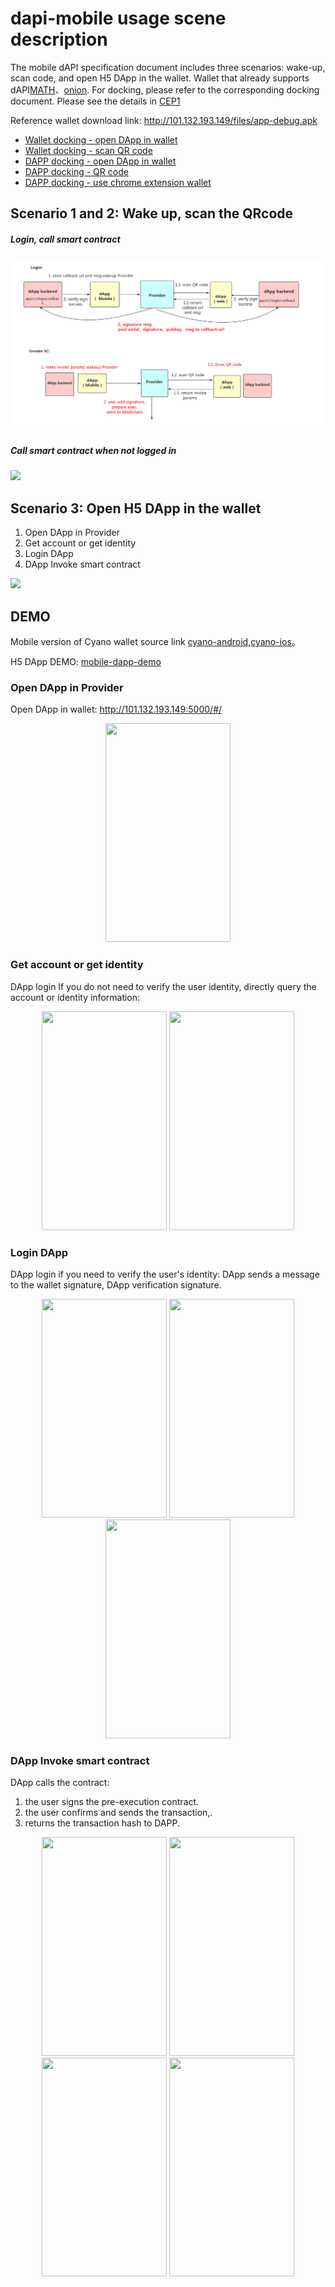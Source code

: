 # dapi-mobile usage scene description

The mobile dAPI specification document includes three scenarios: wake-up, scan code, and open H5 DApp in the wallet. Wallet that already supports dAPI[MATH](http://www.mathwallet.org/en/)、[onion](http://onion.fun/). For docking, please refer to the corresponding docking document. Please see the details in [CEP1](https://github.com/ontio-cyano/CEPs/blob/master/CEPS/CEP1.mediawiki)

Reference wallet download link: http://101.132.193.149/files/app-debug.apk

* [Wallet docking - open DApp in wallet](en/WalletDocking-wallet-open-DApp_en.md)
* [Wallet docking - scan QR code](en/WalletDocking-scan-qrcode_en.md)
* [DAPP docking - open DApp in wallet](en/DAppDocking-Wallet-Opens-DApp.md)
* [DAPP docking - QR code](en/DAppDocking-QRcode.md)
* [DAPP docking - use chrome extension wallet](en/DAppDocking-use%20chrome%20extension%20wallet.md)


## Scenario 1 and 2: Wake up, scan the QRcode


##### Login, call smart contract

![](images/split-login-invoke.png)

##### Call smart contract when not logged in

![](images/invoke-with-login.png)


## Scenario 3: Open H5 DApp in the wallet

1. Open DApp in Provider
2. Get account or get identity
3. Login DApp
4. DApp Invoke smart contract

![](images/scenario3.png)

## DEMO

Mobile version of Cyano wallet source link [cyano-android](https://github.com/ontio-cyano/cyano-android),[cyano-ios](https://github.com/ontio-cyano/cyano-ios)。

H5 DApp DEMO: [mobile-dapp-demo](https://github.com/ontio-cyano/mobile-dapp-demo)

### Open DApp in Provider

Open DApp in wallet: http://101.132.193.149:5000/#/

<div align="center">
  <img src="https://raw.githubusercontent.com/ontio-community/dapi-mobile-example/master/images/ios/01-open-dapp.jpg" height="350" width="200">
</div>

### Get account or get identity

DApp login If you do not need to verify the user identity, directly query the account or identity information:

<div align="center">
  <img src="https://raw.githubusercontent.com/ontio-community/dapi-mobile-example/master/images/ios/02-getAccount.jpg" height="350" width="200">
  <img src="https://raw.githubusercontent.com/ontio-community/dapi-mobile-example/master/images/ios/04-logined.jpg" height="350" width="200">
</div>

### Login DApp

DApp login if you need to verify the user's identity: DApp sends a message to the wallet signature, DApp verification signature.

<div align="center">
  <img src="https://raw.githubusercontent.com/ontio-community/dapi-mobile-example/master/images/ios/03-login-message.jpg" height="350" width="200">
  <img src="https://raw.githubusercontent.com/ontio-community/dapi-mobile-example/master/images/ios/input-password.jpg" height="350" width="200">
  <img src="https://raw.githubusercontent.com/ontio-community/dapi-mobile-example/master/images/ios/04-logined.jpg" height="350" width="200">
</div>

### DApp Invoke smart contract

DApp calls the contract:
1. the user signs the pre-execution contract.
2. the user confirms and sends the transaction,.
3. returns the transaction hash to DAPP.

<div align="center">
  <img src="https://raw.githubusercontent.com/ontio-community/dapi-mobile-example/master/images/ios/05-invoke-message.jpg" height="350" width="200">
  <img src="https://raw.githubusercontent.com/ontio-community/dapi-mobile-example/master/images/ios/input-password.jpg" height="350" width="200">
  <img src="https://raw.githubusercontent.com/ontio-community/dapi-mobile-example/master/images/ios/05-pre-exec-result.jpg" height="350" width="200">
   <img src="https://raw.githubusercontent.com/ontio-community/dapi-mobile-example/master/images/ios/06-dapp-recv-txhash.jpg" height="350" width="200">
</div>


